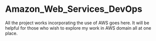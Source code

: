 # Amazon_Web_Services_DevOps
All the project works incorporating the use of AWS goes here. It will be helpful for those who wish to explore my work in AWS domain all at one place.
